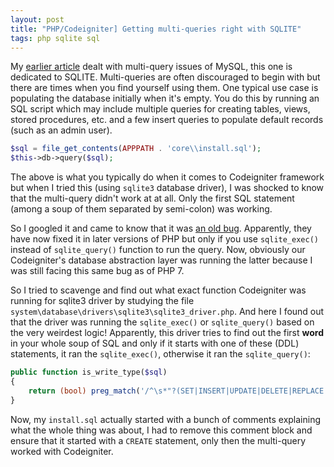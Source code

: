 ```yaml
---
layout: post
title: "PHP/Codeigniter] Getting multi-queries right with SQLITE"
tags: php sqlite sql
---
```


My [earlier article](/blog/2022/10/php-mysql-multi-queries.html) dealt with multi-query issues of MySQL, this one is dedicated to SQLITE. Multi-queries are often discouraged to begin with but there are times when you find yourself using them. One typical use case is populating the database initially when it's empty. You do this by running an SQL script which may include multiple queries for creating tables, views, stored procedures, etc. and a few insert queries to populate default records (such as an admin user).

```php
$sql = file_get_contents(APPPATH . 'core\\install.sql');
$this->db->query($sql);
```

The above is what you typically do when it comes to Codeigniter framework but when I tried this (using `sqlite3` database driver), I was shocked to know that the multi-query didn't work at at all. Only the first SQL statement (among a soup of them separated by semi-colon) was working.

So I googled it and came to know that it was [an old bug](https://bugs.php.net/bug.php?id=28264). Apparently, they have now fixed it in later versions of PHP but only if you use `sqlite_exec()` instead of `sqlite_query()` function to run the query. Now, obviously our Codeigniter's database abstraction layer was running the latter because I was still facing this same bug as of PHP 7.

So I tried to scavenge and find out what exact function Codeigniter was running for sqlite3 driver by studying the file `system\database\drivers\sqlite3\sqlite3_driver.php`. And here I found out that the driver was running the `sqlite_exec()` or `sqlite_query()` based on the very weirdest logic! Apparently, this driver tries to find out the first **word** in your whole soup of SQL and only if it starts with one of these (DDL) statements, it ran the `sqlite_exec()`, otherwise it ran the `sqlite_query()`:

```php
public function is_write_type($sql)
{
	return (bool) preg_match('/^\s*"?(SET|INSERT|UPDATE|DELETE|REPLACE|CREATE|DROP|TRUNCATE|LOAD|COPY|ALTER|RENAME|GRANT|REVOKE|LOCK|UNLOCK|REINDEX|MERGE)\s/i', $sql);
}
```

Now, my `install.sql` actually started with a bunch of comments explaining what the whole thing was about, I had to remove this comment block and ensure that it started with a `CREATE` statement, only then the multi-query worked with Codeigniter.